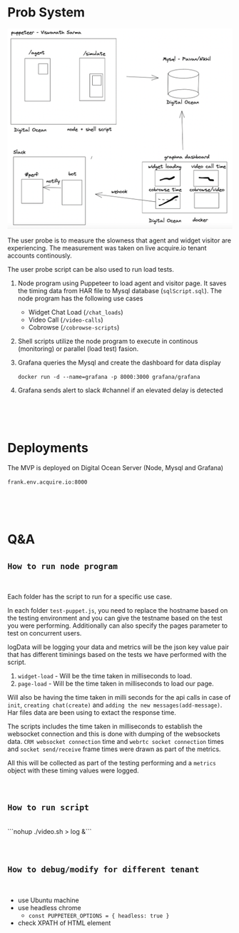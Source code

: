 # **Prob System**

![picture 1](images/29c8401bd9c70ba8c616b506b000d2073d52437de7d4d153823afa0bfb3a9077.png)  


The user probe is to measure the slowness that agent and widget visitor are experiencing. The measurement was taken on live acquire.io tenant accounts continously. 

The user probe script can be also used to run load tests. 


1. Node program using Puppeteer to load agent and visitor page. It saves the timing data from HAR file to Mysql  database (`sqlScript.sql`). The node program has the following use cases 
   - Widget Chat Load (`/chat_loads`)
   - Video Call (`/video-calls`)
   - Cobrowse (`/cobrowse-scripts`)

2. Shell scripts utilize the node program to execute in continous (monitoring) or parallel (load test) fasion. 

3. Grafana queries the Mysql and create the dashboard for data display 
   
   `docker run -d --name=grafana -p 8000:3000 grafana/grafana`

4. Grafana sends alert to slack #channel if an elevated delay is detected 

<br><br><br>

# **Deployments**
The MVP is deployed on Digital Ocean Server (Node, Mysql and Grafana)

`frank.env.acquire.io:8000`

<br><br><br>


# **Q&A**

## **`How to run node program`**
<br>

Each folder has the script to run for a specific use case.

In each folder `test-puppet.js`, you need to replace the hostname based on the testing environment and you can give the testname based on the test you were performing. Additionally can also specify the pages parameter to test on concurrent users.

logData will be logging your data and metrics will be the json key value pair that has different timinings based on the tests we have performed with the script.

1. `widget-load` - Will be the time taken in milliseconds to load.
2. `page-load` - Will be the time taken in milliseconds to load our page.

Will also be having the time taken in milli seconds for the api calls in case of `init`, `creating chat(create)` and `adding the new messages(add-message)`. Har files data are been using to extact the response time.

The scripts includes the time taken in milliseconds to establish the websocket connection and this is done with dumping of the websockets data. `CRM websocket connection` time and `webrtc socket connection` times and `socket send/receive` frame times were drawn as part of the metrics.

All this will be collected as part of the testing performing and a `metrics` object with these timing values were logged.

<br> 

## **`How to run script`** 
<br>
```nohup ./video.sh > log &```
<br><br><br>

## **`How to debug/modify for different tenant`** 
<br>

- use Ubuntu machine 
- use headless chrome 
  - `const PUPPETEER_OPTIONS = {
  headless: true }`
- check XPATH of HTML element 


